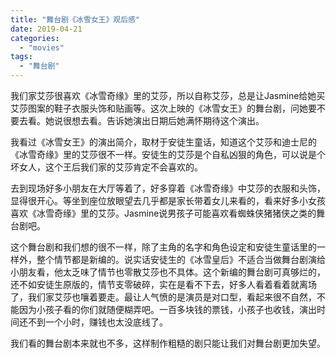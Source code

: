 ```yaml
---
title: "舞台剧《冰雪女王》观后感"
date: 2019-04-21
categories: 
  - "movies"
tags: 
  - "舞台剧"
---
```


我们家艾莎很喜欢《冰雪奇缘》里的艾莎，所以自称艾莎，总是让Jasmine给她买艾莎图案的鞋子衣服头饰和贴画等。这次上映的《冰雪女王》的舞台剧，问她要不要去看。她说很想去看。告诉她演出日期后她满怀期待这个演出。

我看过《冰雪女王》的演出简介，取材于安徒生童话，知道这个艾莎和迪士尼的《冰雪奇缘》里的艾莎很不一样。安徒生的艾莎是个自私凶狠的角色，可以说是个坏女人，这个王后我们家的艾莎肯定不会喜欢的。

去到现场好多小朋友在大厅等着了，好多穿着《冰雪奇缘》中艾莎的衣服和头饰，显得很开心。等坐到座位放眼望去几乎都是家长带着女儿来看的，看来好多小女孩喜欢《冰雪奇缘》里的艾莎。Jasmine说男孩子可能喜欢看蜘蛛侠猪猪侠之类的舞台剧吧。

这个舞台剧和我们想的很不一样，除了主角的名字和角色设定和安徒生童话里的一样外，整个情节都是新编的。说实话安徒生的《冰雪皇后》不适合当做舞台剧演给小朋友看，他太乏味了情节也零散艾莎也不具体。这个新编的舞台剧可真够烂的，还不如安徒生原版的，情节支零破碎，实在是看不下去，好多人看着看着就离场了，我们家艾莎也嚷着要走。最让人气愤的是演员是对口型，看起来很不自然，不能因为小孩子看的你们就随便糊弄吧。一百多块钱的票钱，小孩子也收钱，演出时间还不到一个小时，赚钱也太没底线了。

我们看的舞台剧本来就也不多，这样制作粗糙的剧只能让我们对舞台剧更加失望。
